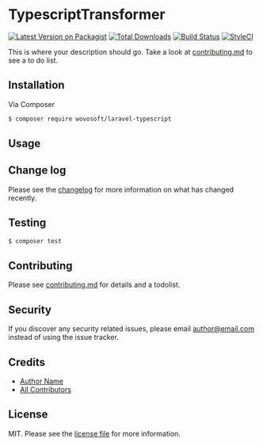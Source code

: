 # TypescriptTransformer

[![Latest Version on Packagist][ico-version]][link-packagist]
[![Total Downloads][ico-downloads]][link-downloads]
[![Build Status][ico-travis]][link-travis]
[![StyleCI][ico-styleci]][link-styleci]

This is where your description should go. Take a look at [contributing.md](contributing.md) to see a to do list.

## Installation

Via Composer

``` bash
$ composer require wovosoft/laravel-typescript
```

## Usage

## Change log

Please see the [changelog](changelog.md) for more information on what has changed recently.

## Testing

``` bash
$ composer test
```

## Contributing

Please see [contributing.md](contributing.md) for details and a todolist.

## Security

If you discover any security related issues, please email author@email.com instead of using the issue tracker.

## Credits

- [Author Name][link-author]
- [All Contributors][link-contributors]

## License

MIT. Please see the [license file](license.md) for more information.

[ico-version]: https://img.shields.io/packagist/v/wovosoft/laravel-typescript.svg?style=flat-square
[ico-downloads]: https://img.shields.io/packagist/dt/wovosoft/laravel-typescript.svg?style=flat-square
[ico-travis]: https://img.shields.io/travis/wovosoft/laravel-typescript/master.svg?style=flat-square
[ico-styleci]: https://styleci.io/repos/12345678/shield

[link-packagist]: https://packagist.org/packages/wovosoft/laravel-typescript
[link-downloads]: https://packagist.org/packages/wovosoft/laravel-typescript
[link-travis]: https://travis-ci.org/wovosoft/laravel-typescript
[link-styleci]: https://styleci.io/repos/12345678
[link-author]: https://github.com/wovosoft
[link-contributors]: ../../contributors
